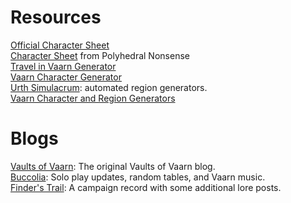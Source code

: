 # Resources

[Official Character Sheet](https://drive.google.com/drive/folders/1Exq2dq0bUgPiwBy4PDvj1sSRHO7SIQB1)  
[Character Sheet](https://polyhedralnonsense.com/2022/02/13/vaults-of-vaarn-a-custom-character-sheet-for-an-osr-science-fantasy-game/) from Polyhedral Nonsense  
[Travel in Vaarn Generator](https://perchance.org/travelinvaarn)  
[Vaarn Character Generator](https://perchance.org/vaarnpcgen)   
[Urth Simulacrum](https://gulluthgulch.itch.io/urth-simulacrum): automated region generators.   
[Vaarn Character and Region Generators](https://vaarn-generators.vercel.app/)

# Blogs <!-- {docsify-ignore} -->

[Vaults of Vaarn](https://vaultsofvaarn.com/): The original Vaults of Vaarn blog.  
[Buccolia](https://bucoliablog.wordpress.com/): Solo play updates, random tables, and Vaarn music.   
[Finder's Trail](https://finderstrails.tumblr.com/): A campaign record with some additional lore posts. 
